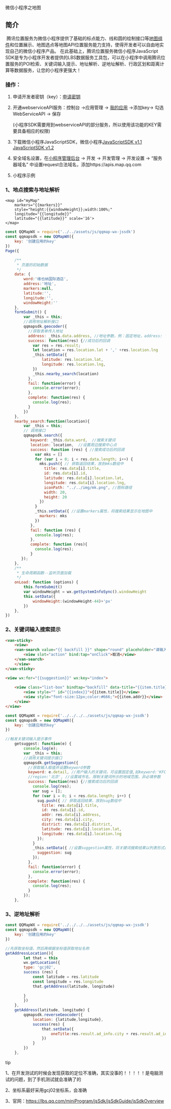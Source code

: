 微信小程序之地图

## 简介

​    腾讯位置服务为微信小程序提供了基础的标点能力、线和圆的绘制接口等[地图组件](https://developers.weixin.qq.com/miniprogram/dev/component/map.html)和位置展示、地图选点等地图API位置服务能力支持，使得开发者可以自由地实现自己的微信小程序产品。 在此基础上，腾讯位置服务微信小程序JavaScript SDK是专为小程序开发者提供的LBS数据服务工具包，可以在小程序中调用腾讯位置服务的POI检索、关键词输入提示、地址解析、逆地址解析、行政区划和距离计算等数据服务，让您的小程序更强大！

### 操作：

1. 申请开发者密钥（key）：[申请密钥](https://lbs.qq.com/dev/console/application/mine)

2. 开通webserviceAPI服务：控制台 ->应用管理 -> [我的应用](https://lbs.qq.com/dev/console/key/manage) ->添加key-> 勾选WebServiceAPI -> 保存

   (小程序SDK需要用到webserviceAPI的部分服务，所以使用该功能的KEY需要具备相应的权限)

3. 下载微信小程序JavaScriptSDK，微信小程序[JavaScriptSDK v1.1](https://mapapi.qq.com/web/miniprogram/JSSDK/qqmap-wx-jssdk1.1.zip)  [JavaScriptSDK v1.2](https://mapapi.qq.com/web/miniprogram/JSSDK/qqmap-wx-jssdk1.2.zip)

4. 安全域名设置，在[小程序管理后台](https://mp.weixin.qq.com/wxamp/home/guide) -> 开发 -> 开发管理 -> 开发设置 -> “服务器域名” 中设置request合法域名，添加https://apis.map.qq.com

5. 小程序示例

### 1、地点搜索与地址解析

```wxml
<map id="myMap"
    markers="{{markers}}"
    style="height:{{windowHeight}};width:100%;"
    longitude="{{longitude}}"
    latitude="{{latitude}}" scale='16'>
</map>
```

```js
const QQMapWX = require('../../assets/js/qqmap-wx-jssdk')
const qqmapsdk = new QQMapWX({
    key: '创建应用的key'
})
Page({

    /**
     * 页面的初始数据
     */
    data: {
        word:'维也纳国际酒店',
        address:'地址',
        markers:null,
        latitude:'',
        longitude:'',
        windowHeight:''
    },
    formSubmit() {
        var _this = this;
        //调用地址解析接口
        qqmapsdk.geocoder({
          //获取表单传入地址
          address: _this.data.address, //地址参数，例：固定地址，address: '北京市海淀区彩和坊路海淀西大街74号'
          success: function(res) {//成功后的回调
            var res = res.result;
            let location = res.location.lat + ',' +res.location.lng
            _this.setData({
                latitude: res.location.lat,
                longitude: res.location.lng,
            })
            _this.nearby_search(location)
          },
          fail: function(error) {
            console.error(error);
          },
          complete: function(res) {
            console.log(res);
          }
        })
    },
    nearby_search:function(location){
        var _this = this;
        // 调用接口
        qqmapsdk.search({
           keyword: _this.data.word,  //搜索关键词
           location: location,  //设置周边搜索中心点
           success: function (res) { //搜索成功后的回调
             var mks = []
             for (var i = 0; i < res.data.length; i++) {
               mks.push({ // 获取返回结果，放到mks数组中
                 title: res.data[i].title,
                 id: res.data[i].id,
                 latitude: res.data[i].location.lat,
                 longitude: res.data[i].location.lng,
                 iconPath: "../../img/mk.png", //图标路径
                 width: 20,
                 height: 20
               })
             }
             _this.setData({ //设置markers属性，将搜索结果显示在地图中
               markers: mks
             })
           },
           fail: function (res) {
             console.log(res);
           },
           complete: function (res){
             console.log(res);
           }
       });
    },
    /**
     * 生命周期函数--监听页面加载
     */
    onLoad: function (options) {
        this.formSubmit()
        var windowHeight = wx.getSystemInfoSync().windowHeight
		this.setData({
			windowHeight:(windowHeight-44)+'px'
		})
    },
})
```

### 2、关键词输入搜索提示

```html
<van-sticky>
    <view>
    <van-search value="{{ backfill }}" shape="round" placeholder="请输入地址" use-action-slot bind:change="getsuggest" bind:search="onSearch">
        <view slot="action" bind:tap="onClick">取消</view>
    </van-search>
    </view>
</van-sticky>

<view wx:for="{{suggestion}}" wx:key="index">
    
    <view class="list-box" bindtap="backfill" data-title="{{item.title}}">
        <view style="" id="{{index}}">{{item.title}}</view>
        <view style="font-size:12px;color:#666;">{{item.addr}}</view>
    </view>
</view>
```

```js
const QQMapWX = require('../../../../assets/js/qqmap-wx-jssdk')
const qqmapsdk = new QQMapWX({
    key: '创建应用的key'
})

//触发关键词输入提示事件
    getsuggest: function(e) {
        console.log(e);
        var _this = this;
        //调用关键词提示接口
        qqmapsdk.getSuggestion({
          //获取输入框值并设置keyword参数
          keyword: e.detail, //用户输入的关键词，可设置固定值,如keyword:'KFC'
          //region:'北京', //设置城市名，限制关键词所示的地域范围，非必填参数
          success: function(res) {//搜索成功后的回调
            console.log(res);
            var sug = [];
            for (var i = 0; i < res.data.length; i++) {
              sug.push({ // 获取返回结果，放到sug数组中
                title: res.data[i].title,
                id: res.data[i].id,
                addr: res.data[i].address,
                city: res.data[i].city,
                district: res.data[i].district,
                latitude: res.data[i].location.lat,
                longitude: res.data[i].location.lng
              });
            }
            _this.setData({ //设置suggestion属性，将关键词搜索结果以列表形式展示
              suggestion: sug
            });
          },
          fail: function(error) {
            console.error(error);
          },
          complete: function(res) {
            console.log(res);
          }
        });
    },
```

### 3、逆地址解析

```js
const QQMapWX = require('../../../../assets/js/qqmap-wx-jssdk')
const qqmapsdk = new QQMapWX({
    key: '创建应用的key'
})

//先获取坐标值，然后再根据坐标值获取地址名称
getAddressLocation(){
        let that = this
        wx.getLocation({
        type: 'gcj02',
        success (res) {
            const latitude = res.latitude
            const longitude = res.longitude
            that.getAddress(latitude, longitude)
            
        }
        })
    },
    getAddress(latitude, longitude) {
        qqmapsdk.reverseGeocoder({
            location: {latitude,longitude},
            success(res) {
                that.setData({
                    oneTitle:res.result.ad_info.city + res.result.ad_info.district
                })
            }
        })
    },
```



tip

1、在开发测试的时候会发现获取的定位不准确，其实没事的！！！！！是电脑测试的问题，到了手机测试就会准确了的

2、坐标系最好采用gcj02坐标系，会准确

3、官网：https://lbs.qq.com/miniProgram/jsSdk/jsSdkGuide/jsSdkOverview
